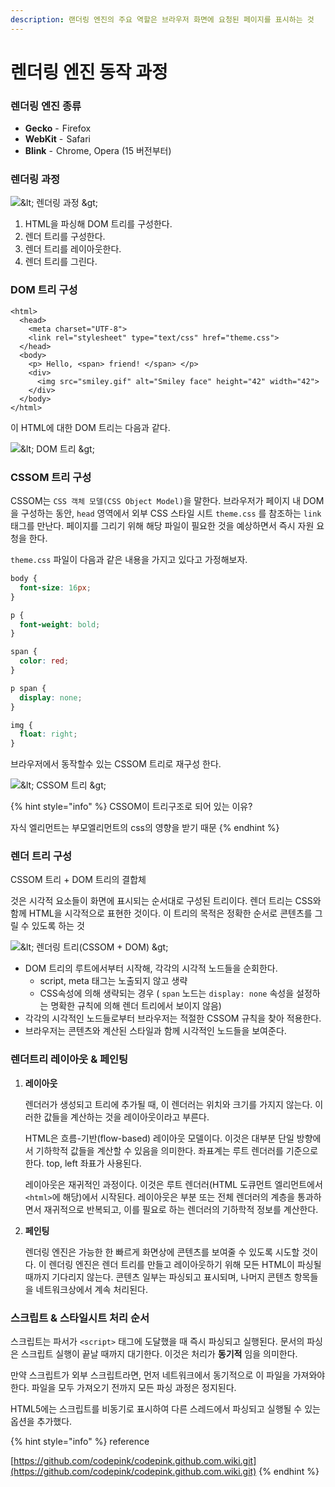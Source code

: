 ```yaml
---
description: 랜더링 엔진의 주요 역할은 브라우저 화면에 요청된 페이지를 표시하는 것
---
```


# 렌더링 엔진 동작 과정

### 렌더링 엔진 종류 

* **Gecko** -  Firefox
* **WebKit** -  Safari
* **Blink** -  Chrome, Opera \(15 버전부터\)

### 렌더링 과정



![&amp;lt; &#xB80C;&#xB354;&#xB9C1; &#xACFC;&#xC815; &amp;gt;](https://camo.githubusercontent.com/43527d0e95b9fe6f9e8efb74cc19bb5c46b45207/68747470733a2f2f63646e2d696d616765732d312e6d656469756d2e636f6d2f6d61782f313630302f312a39623175454d635a4c57754750755963496e375a58512e706e67)

  


1. HTML을 파싱해 DOM 트리를 구성한다.
2. 렌더 트리를 구성한다.
3. 렌더 트리를 레이아웃한다.
4. 렌더 트리를 그린다.

### DOM 트리 구성

```markup
<html>
  <head>
    <meta charset="UTF-8">
    <link rel="stylesheet" type="text/css" href="theme.css">
  </head>
  <body>
    <p> Hello, <span> friend! </span> </p>
    <div> 
      <img src="smiley.gif" alt="Smiley face" height="42" width="42">
    </div>
  </body>
</html>

```

이 HTML에 대한 DOM 트리는 다음과 같다.  


![&amp;lt; DOM &#xD2B8;&#xB9AC; &amp;gt;](https://camo.githubusercontent.com/49a42ee85440c6cbedaa7761ae4116e5974051a4/68747470733a2f2f63646e2d696d616765732d312e6d656469756d2e636f6d2f6d61782f313630302f312a657a466f587167663931756d6c733946714f304873512e706e67)

### CSSOM 트리 구성

CSSOM는 `CSS 객체 모델(CSS Object Model)`을 말한다. 브라우저가 페이지 내 DOM을 구성하는 동안, `head` 영역에서 외부 CSS 스타일 시트 `theme.css` 를 참조하는 `link` 태그를 만난다. 페이지를 그리기 위해 해당 파일이 필요한 것을 예상하면서 즉시 자원 요청을 한다.

`theme.css` 파일이 다음과 같은 내용을 가지고 있다고 가정해보자.  


```css
body { 
  font-size: 16px;
}

p { 
  font-weight: bold; 
}

span { 
  color: red; 
}

p span { 
  display: none; 
}

img { 
  float: right; 
}

```

브라우저에서 동작할수 있는 CSSOM 트리로 재구성 한다.



![&amp;lt; CSSOM &#xD2B8;&#xB9AC; &amp;gt;](https://camo.githubusercontent.com/8d3471d1f38252fe785c3e558a229ab891f41fdb/68747470733a2f2f63646e2d696d616765732d312e6d656469756d2e636f6d2f6d61782f313630302f312a355955317375326d647a48455135694469734b5579772e706e67)

{% hint style="info" %}
CSSOM이 트리구조로 되어 있는 이유?

자식 엘리먼트는 부모엘리먼트의 css의 영향을 받기 때문
{% endhint %}

### 렌더 트리 구성

CSSOM 트리 + DOM 트리의 결합체

것은 시각적 요소들이 화면에 표시되는 순서대로 구성된 트리이다. 렌더 트리는 CSS와 함께 HTML을 시각적으로 표현한 것이다. 이 트리의 목적은 정확한 순서로 콘텐츠를 그릴 수 있도록 하는 것



![&amp;lt; &#xB80C;&#xB354;&#xB9C1; &#xD2B8;&#xB9AC;\(CSSOM + DOM\) &amp;gt;](https://camo.githubusercontent.com/26bd9038788e24141d1cf3f57bed43f93705b25f/68747470733a2f2f63646e2d696d616765732d312e6d656469756d2e636f6d2f6d61782f313630302f312a5748525f30384144384150444954512d3443464467672e706e67)



* DOM 트리의 루트에서부터 시작해, 각각의 시각적 노드들을 순회한다. 
  * script, meta 태그는 노출되지 않고 생략
  * CSS속성에 의해 생략되는 경우 \( `span` 노드는 `display: none` 속성을 설정하는 명확한 규칙에 의해 렌더 트리에서 보이지 않음\)
* 각각의 시각적인 노드들로부터 브라우저는 적절한 CSSOM 규칙을 찾아 적용한다.
* 브라우저는 콘텐츠와 계산된 스타일과 함께 시각적인 노드들을 보여준다.

### 렌더트리 레이아웃 & 페인팅

1. **레이아웃**

   렌더러가 생성되고 트리에 추가될 때, 이 렌더러는 위치와 크기를 가지지 않는다. 이러한 값들을 계산하는 것을 레이아웃이라고 부른다.

   HTML은 흐름-기반\(flow-based\) 레이아웃 모델이다. 이것은 대부분 단일 방향에서 기하학적 값들을 계산할 수 있음을 의미한다. 좌표계는 루트 렌더러를 기준으로 한다. top, left 좌표가 사용된다.

   레이아웃은 재귀적인 과정이다. 이것은 루트 렌더러\(HTML 도큐먼트 엘리먼트에서 `<html>`에 해당\)에서 시작된다. 레이아웃은 부분 또는 전체 렌더러의 계층을 통과하면서 재귀적으로 반복되고, 이를 필요로 하는 렌더러의 기하학적 정보를 계산한다.

2. **페인팅**

   렌더링 엔진은 가능한 한 빠르게 화면상에 콘텐츠를 보여줄 수 있도록 시도할 것이다. 이 렌더링 엔진은 렌더 트리를 만들고 레이아웃하기 위해 모든 HTML이 파싱될 때까지 기다리지 않는다. 콘텐츠 일부는 파싱되고 표시되며, 나머지 콘텐츠 항목들을 네트워크상에서 계속 처리된다.

### 스크립트 & 스타일시트 처리 순서

스크립트는 파서가 `<script>` 태그에 도달했을 때 즉시 파싱되고 실행된다. 문서의 파싱은 스크립트 실행이 끝날 때까지 대기한다. 이것은 처리가 **동기적** 임을 의미한다.

만약 스크립트가 외부 스크립트라면, 먼저 네트워크에서 동기적으로 이 파일을 가져와야 한다. 파일을 모두 가져오기 전까지 모든 파싱 과정은 정지된다.

HTML5에는 스크립트를 비동기로 표시하여 다른 스레드에서 파싱되고 실행될 수 있는 옵션을 추가했다.

{% hint style="info" %}
reference

[https://github.com/codepink/codepink.github.com.wiki.git](https://github.com/codepink/codepink.github.com.wiki.git)
{% endhint %}




